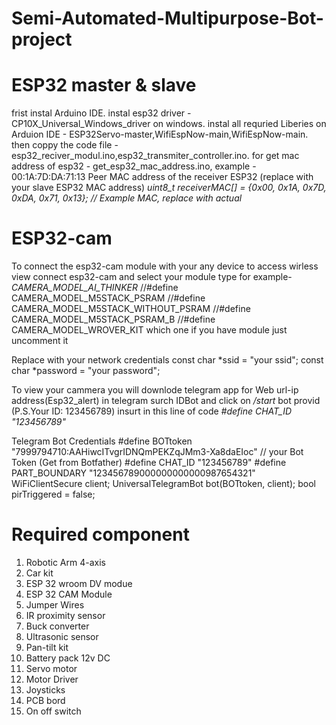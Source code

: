 # Semi-Automated-Multipurpose-Bot-project

# ESP32 master & slave 
frist instal Arduino IDE.
instal esp32 driver - CP10X_Universal_Windows_driver on windows.
instal all requried Liberies on Arduion IDE - ESP32Servo-master,WifiEspNow-main,WifiEspNow-main.
then coppy the code file - esp32_reciver_modul.ino,esp32_transmiter_controller.ino.
for get mac address of esp32 - get_esp32_mac_address.ino, example - 00:1A:7D:DA:71:13
Peer MAC address of the receiver ESP32 (replace with your slave ESP32 MAC address)
*uint8_t receiverMAC[] = {0x00, 0x1A, 0x7D, 0xDA, 0x71, 0x13}; // Example MAC, replace with actual*

# ESP32-cam 
To connect the esp32-cam module with your any device to access wirless view
connect esp32-cam and select your module type for example-*CAMERA_MODEL_AI_THINKER*
//#define CAMERA_MODEL_M5STACK_PSRAM
//#define CAMERA_MODEL_M5STACK_WITHOUT_PSRAM
//#define CAMERA_MODEL_M5STACK_PSRAM_B
//#define CAMERA_MODEL_WROVER_KIT
which one if you have module just uncomment it

Replace with your network credentials
const char *ssid = "your ssid";
const char *password = "your password";

To view your cammera you will downlode telegram app for Web url-ip address(Esp32_alert)
in telegram surch IDBot and click on */start* bot provid (P.S.Your ID: 123456789)
insurt in this line of code *#define CHAT_ID "123456789"*

Telegram Bot Credentials
#define BOTtoken "7999794710:AAHiwcITvgrIDNQmPEKZqJMm3-Xa8daEIoc"  // your Bot Token (Get from Botfather)
#define CHAT_ID "123456789"
#define PART_BOUNDARY "123456789000000000000987654321"
WiFiClientSecure client;
UniversalTelegramBot bot(BOTtoken, client);
bool pirTriggered = false;

# Required component
1.	Robotic Arm 4-axis
2.	Car kit
3.	ESP 32 wroom DV modue
4.	ESP 32 CAM Module
5.	Jumper Wires 
6.	IR proximity sensor
7.	Buck converter
8.	Ultrasonic sensor
9.	Pan-tilt kit
10.	Battery pack 12v DC
11.	Servo motor
12.	Motor Driver
13.	Joysticks
14.	PCB bord
15.	On off switch
